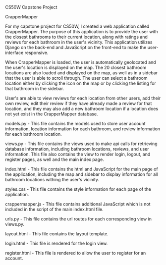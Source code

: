 CS50W Capstone Project

CrapperMapper

For my capstone project for CS50W, I created a web application called CrapperMapper. The purpose of this application is to provide the user with the closest bathrooms to their current location, along with ratings and reviews for each bathroom in the user's vicinity. This application utilizes Django on the back-end and JavaScript on the front-end to make the user-interface responsive. 

When CrapperMapper is loaded, the user is automatically geolocated and the user's location is displayed on the map. The 20 closest bathroom locations are also loaded and displayed on the map, as well as in a sidebar that the user is able to scroll through. The user can select a bathroom location either by clicking the icon on the map or by clicking the listing for that bathroom in the sidebar. 

User's are able to view reviews for each location from other users, add their own review, edit their review if they have already made a review for that location, and they may also add a new bathroom location if a location does not yet exist in the CrapperMapper database.

models.py - This file contains the models used to store user account information, location information for each bathroom, and review information for each bathroom location.

views.py - This file contains the views used to make api calls for retrieving database information, including bathroom locations, reviews, and user information. This file also contains the view to render login, logout, and register pages, as well and the main index page.

index.html - This file contains the html and JavaScript for the main page of the application, including the map and sidebar to display information for all bathroom locations withing the user's vicinity.

styles.css - This file contains the style information for each page of the application.

crappermapper.js - This file contains additional JavaScript which is not included in the script of the main index.html file.

urls.py - This file contains the url routes for each corresponding view in views.py.

layout.html - This file contains the layout template.

login.html - This file is rendered for the login view. 

register.html - This file is rendered to allow the user to register for an account.



